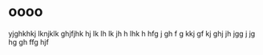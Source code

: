 oooo
====

yjghkhkj
lknjklk
ghjfjhk
hj
lk
lh
lk
jh
h
lhk
h
hfg
j
gh
f
g
kkj
gf
kj
ghj
jh
jgg
j
jg
hg
gh
ffg
hjf

